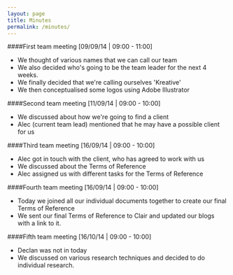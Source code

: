 ```yaml
---
layout: page
title: Minutes
permalink: /minutes/
---
```


####First team meeting [09/09/14 | 09:00 - 11:00]

- We thought of various names that we can call our team
- We also decided who's going to be the team leader for the next 4 weeks.
- We finally decided that we're calling ourselves 'Kreative'
- We then conceptualised some logos using Adobe Illustrator

####Second team meeting [11/09/14 | 09:00 - 10:00]

- We discussed about how we're going to find a client
- Alec (current team lead) mentioned that he may have a possible client for us


####Third team meeting [16/09/14 | 09:00 - 10:00]
- Alec got in touch with the client, who has agreed to work with us
- We discussed about the Terms of Reference
- Alec assigned us with different tasks for the Terms of Reference


####Fourth team meeting [16/09/14 | 09:00 - 10:00]
- Today we joined all our individual documents together to create our final Terms of Reference
- We sent our final Terms of Reference to Clair and updated our blogs with a link to it.

####Fifth team meeting [16/10/14 | 09:00 - 10:00]
- Declan was not in today
- We discussed on various research techniques and decided to do individual research.